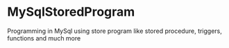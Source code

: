 # MySqlStoredProgram
Programming in MySql using store program like stored procedure, triggers, functions and much more
